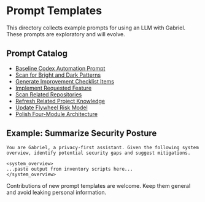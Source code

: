 # Prompt Templates

This directory collects example prompts for using an LLM with Gabriel. These prompts are exploratory and will evolve.

## Prompt Catalog

- [Baseline Codex Automation Prompt](baseline-automation.md)
- [Scan for Bright and Dark Patterns](scan-bright-dark-patterns.md)
- [Generate Improvement Checklist Items](generate-improvement-checklists.md)
- [Implement Requested Feature](implement-requested-feature.md)
- [Scan Related Repositories](scan-related-repositories.md)
- [Refresh Related Project Knowledge](refresh-related-project-knowledge.md)
- [Update Flywheel Risk Model](update-flywheel-risk-model.md)
- [Polish Four-Module Architecture](polish.md)

## Example: Summarize Security Posture

```text
You are Gabriel, a privacy-first assistant. Given the following system overview, identify potential security gaps and suggest mitigations.

<system_overview>
...paste output from inventory scripts here...
</system_overview>
```

Contributions of new prompt templates are welcome. Keep them general and avoid leaking personal information.
